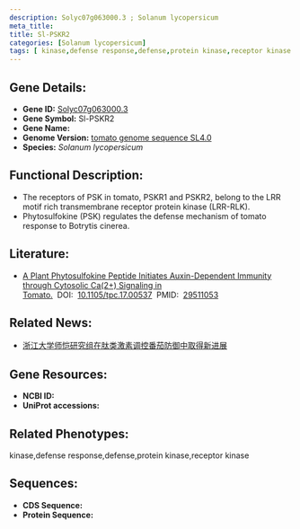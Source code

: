 ```yaml
---
description: Solyc07g063000.3 ; Solanum lycopersicum
meta_title:
title: Sl-PSKR2
categories: [Solanum lycopersicum]
tags: [ kinase,defense response,defense,protein kinase,receptor kinase ]
---
```


## Gene Details:
- **Gene ID:**	[Solyc07g063000.3]()
- **Gene Symbol:** Sl-PSKR2
- **Gene Name:** 
- **Genome Version:** [tomato genome sequence SL4.0]()
- **Species:** *Solanum lycopersicum*

## Functional Description:
   - The receptors of PSK in tomato, PSKR1 and PSKR2, belong to the LRR motif rich transmembrane receptor protein kinase (LRR-RLK).
   - Phytosulfokine (PSK) regulates the defense mechanism of tomato response to Botrytis cinerea.

## Literature:
   - [A Plant Phytosulfokine Peptide Initiates Auxin-Dependent Immunity through Cytosolic Ca(2+) Signaling in Tomato.]( https://academic.oup.com/plcell/article/30/3/652/6099219?login=true)&nbsp;&nbsp;DOI:&nbsp;&nbsp;[10.1105/tpc.17.00537](https://academic.oup.com/plcell/article/30/3/652/6099219?login=true)&nbsp;&nbsp;PMID:&nbsp;&nbsp;[29511053](https://pubmed.ncbi.nlm.nih.gov/29511053/)

## Related News:
   - [浙江大学师恺研究组在肽类激素调控番茄防御中取得新进展](https://mp.weixin.qq.com/s?__biz=MzIyOTY2NDYyNQ==&mid=2247488365&idx=1&sn=88874afb6ecdcf29fbf981cb84ef5ae2&chksm=e8be6173dfc9e8659615895e602c64c54c1ce792e4e071e2b2c600e2376060666066a3c9df46&scene=27#wechat_redirect)

## Gene Resources:
- **NCBI ID:** [](https://www.ncbi.nlm.nih.gov/gene/?term=)
- **UniProt accessions:** [](https://www.uniprot.org/uniprotkb//entry)

## Related Phenotypes:
kinase,defense response,defense,protein kinase,receptor kinase

## Sequences:
- **CDS Sequence:**
- **Protein Sequence:**
